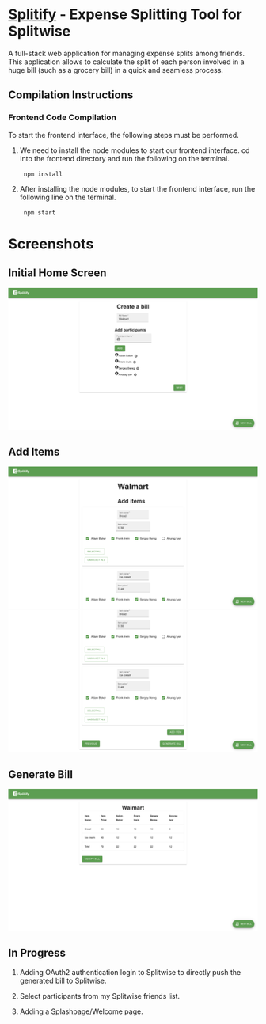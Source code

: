 # [Splitify](https://splitify.herokuapp.com/) - Expense Splitting Tool for Splitwise
A full-stack web application for managing expense splits among friends. This application allows to calculate the split of each person involved in a huge bill (such as a grocery bill) in a quick and seamless process.


## Compilation Instructions

### **Frontend Code Compilation**

To start the frontend interface, the following steps must be performed.

1. We need to install the node modules to start our frontend interface. cd into the frontend directory and run the following on the terminal.
    
        npm install

2. After installing the node modules, to start the frontend interface, run the following line on the terminal.

        npm start

# Screenshots

## Initial Home Screen

![Initial Homescreen](/screenshots/Initial%20Homescreen.png)

## Add Items

![Add Items - 1](/screenshots/Add%20Items%20-%201.png)
![Add Items - 2](/screenshots/Add%20Items%20-%202.png)

## Generate Bill

![Generate Bill](/screenshots/Generate%20Bill.png)

## In Progress

1. Adding OAuth2 authentication login to Splitwise to directly push the generated bill to Splitwise.

2. Select participants from my Splitwise friends list.

3. Adding a Splashpage/Welcome page.